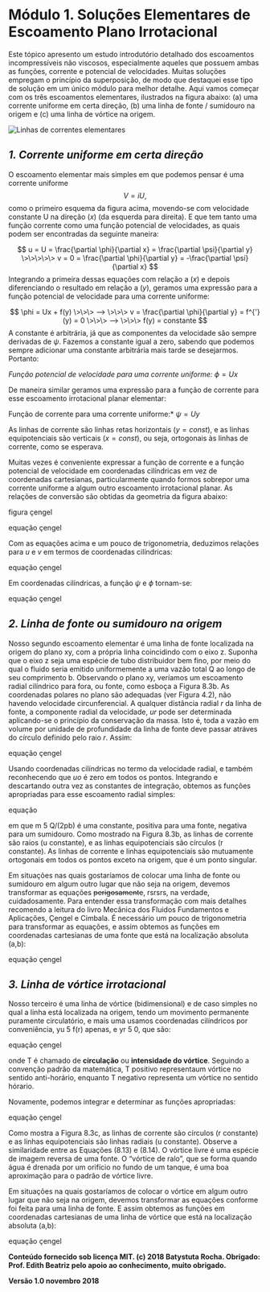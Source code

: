 # Módulo 1. Soluções Elementares de Escoamento Plano Irrotacional

Este tópico apresento um estudo introdutório detalhado dos escoamentos incompressíveis não viscosos, especialmente aqueles que possuem ambas as funções, corrente e potencial de velocidades. Muitas soluções empregam o princípio da superposição, de modo que destaquei esse tipo de solução em um único módulo para melhor detalhe. Aqui vamos começar com os três escoamentos elementares, ilustrados na figura abaixo: (a) uma corrente uniforme em certa direção, (b) uma linha de fonte / sumidouro na origem e (c) uma linha de vórtice na origem.

![Linhas de correntes elementares](C:\MECANICA_DE_FLUIDOS_python\Script_Prof_Edith\FluidoPython\Tres_Escoamento_Elementares.PNG)

## *1. Corrente uniforme em certa direção*

O escoamento elementar mais simples em que podemos pensar é uma corrente uniforme
$$
V = iU,
$$
como o primeiro esquema da figura acima, movendo-se com velocidade constante U na direção $(x)$ (da esquerda para direita). E que tem tanto uma função corrente como uma função potencial de velocidades, as quais podem ser encontradas da seguinte maneira:

$$
u = U = \frac{\partial \phi}{\partial x} = \frac{\partial \psi}{\partial y} \>\>\>\>\>
v = 0 = \frac{\partial \phi}{\partial y} = -\frac{\partial \psi}{\partial x}
$$
Integrando a primeira dessas equações com relação a $(x)$ e depois diferenciando o resultado em relação a $(y)$, geramos uma expressão para a função potencial de velocidade para uma corrente uniforme:

$$
\phi = Ux + f(y) \>\>\> --> \>\>\> v = \frac{\partial \phi}{\partial y} = f^{'}(y) = 0 \>\>\> --> \>\>\> f(y) = constante
$$
A constante é arbitrária, já que as componentes da velocidade são sempre derivadas de $\psi$. Fazemos a constante igual a zero, sabendo que podemos sempre adicionar uma constante arbitrária mais tarde se desejarmos. Portanto:

*Função potencial de velocidade para uma corrente uniforme:* 	$\phi = Ux$

De maneira similar geramos uma expressão para a função de corrente para esse escoamento irrotacional planar elementar:

Função de corrente para uma corrente uniforme:* 	$\psi = Uy$

As linhas de corrente são linhas retas horizontais $(y = const)$, e as linhas equipotenciais são verticais $(x = const)$, ou seja, ortogonais às linhas de corrente, como se esperava.

Muitas vezes é conveniente expressar a função de corrente e a função potencial de velocidade em coordenadas cilíndricas em vez de coordenadas cartesianas, particularmente quando formos sobrepor uma corrente uniforme a algum outro escoamento irrotacional planar. As relações de conversão são obtidas da geometria da figura abaixo:

figura çengel

equação çengel

Com as equações acima e um pouco de trigonometria, deduzimos relações para $u$ e $v$ em termos de coordenadas cilíndricas:

equação çengel

Em coordenadas cilíndricas, a função $\psi$ e $\phi$ tornam-se:

equação çengel

## *2. Linha de fonte ou sumidouro na origem*

Nosso segundo escoamento elementar é uma linha de fonte localizada na origem do plano xy, com a própria linha coincidindo com o eixo z. Suponha que o eixo z seja uma espécie de tubo distribuidor bem fino, por meio do qual o fluido seria emitido uniformemente a uma vazão total Q ao longo de seu comprimento b. Observando o plano xy, veríamos um escoamento radial cilíndrico para
fora, ou fonte, como esboça a Figura 8.3b. As coordenadas polares no plano são adequadas
(ver Figura 4.2), não havendo velocidade circunferencial. A qualquer distância radial *r* da linha de fonte, a componente radial da velocidade, *ur* pode ser determinada aplicando-se o princípio da conservação da massa. Isto é, toda a vazão em volume por unidade de profundidade da linha de fonte deve passar atráves do círculo definido pelo raio *r*. Assim:

equação çengel

Usando coordenadas cilíndricas no termo da velocidade radial, e também reconhecendo que *uo* é zero em todos os pontos. Integrando e descartando outra vez as constantes de integração, obtemos as funções apropriadas para esse escoamento radial simples:

equação

em que m 5 Q/(2pb) é uma constante, positiva para uma fonte, negativa para um sumidouro.
Como mostrado na Figura 8.3b, as linhas de corrente são raios (u constante),
e as linhas equipotenciais são círculos (r constante). As linhas de corrente e linhas equipotenciais são mutuamente ortogonais em todos os pontos exceto na origem, que é um ponto singular.

Em situações nas quais gostaríamos de colocar uma linha de fonte ou sumidouro em algum outro lugar que não seja na origem, devemos transformar as equações ~~perigosamente~~, rsrsrs, na verdade, cuidadosamente. Para entender essa transformação com mais detalhes recomendo a leitura do livro Mecânica dos Fluidos Fundamentos e Aplicações, Çengel e Cimbala. É necessário um pouco de trigonometria para transformar as equações, e assim obtemos as funções em coordenadas cartesianas de uma fonte que está na localização absoluta (a,b):

equação çengel

## *3. Linha de vórtice irrotacional*

Nosso terceiro é uma linha de vórtice (bidimensional) e de caso simples no qual a linha está localizada na origem, tendo um movimento permanente puramente circulatório, e mais uma usamos coordenadas cilíndricos por conveniência, yu 5 f(r) apenas, e yr 5 0, que são:

equação çengel

onde T é chamado de **circulação** ou **intensidade do vórtice**. Seguindo a convenção padrão da matemática, T positivo representaum vórtice no sentido anti-horário, enquanto T negativo representa um vórtice no sentido hórario. 

Novamente, podemos integrar e determinar as funções apropriadas:

equação çengel

Como mostra a Figura 8.3c, as linhas de corrente são círculos (r constante) e as linhas equipotenciais são linhas radiais (u constante). Observe a similaridade entre as Equações (8.13) e (8.14). O vórtice livre é uma espécie de imagem reversa de uma fonte. O “vórtice de ralo”, que
se forma quando água é drenada por um orifício no fundo de um tanque, é uma boa
aproximação para o padrão de vórtice livre.

Em situações na quais gostaríamos de colocar o vórtice em algum outro lugar que não seja na origem, devemos transformar as equações conforme foi feita para uma linha de fonte. E assim obtemos as funções em coordenadas cartesianas de uma linha de vórtice que está na localização absoluta (a,b):

equação çengel



**Conteúdo fornecido sob licença MIT. (c) 2018 Batystuta Rocha. Obrigado: Prof. Edith Beatriz pelo apoio ao conhecimento, muito obrigado.**

**Versão 1.0 novembro 2018**